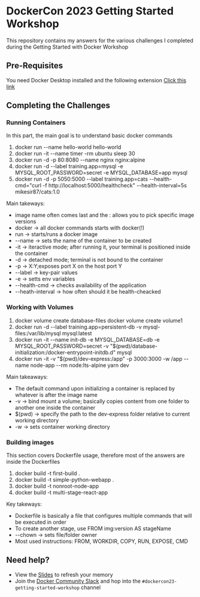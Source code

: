 # DockerCon 2023 Getting Started Workshop

This repository contains my answers for the various challenges I completed during the Getting Started with Docker Workshop

## Pre-Requisites

You need Docker Desktop installed and the following extension
 [Click this link](https://open.docker.com/extensions/marketplace?extensionId=mikesir87/dockercon23-extension&tag=latest)

## Completing the Challenges

### Running Containers
In this part, the main goal is to understand basic docker commands

1) docker run --name hello-world hello-world
2) docker run -it --name timer -rm ubuntu sleep 30
3) docker run -d -p 80:8080 --name nginx nginx:alpine
4) docker run -d --label training.app=mysql -e MYSQL_ROOT_PASSWORD=secret -e MYSQL_DATABASE=app mysql
5) docker run -d -p 5050:5000 --label training.app=cats --health-cmd="curl -f http://localhost:5000/healthcheck" --health-interval=5s mikesir87/cats:1.0

Main takeways:

* image name often comes last and the : allows you to pick specific image versions
* docker -> all docker commands starts with docker(!)
* run -> starts/runs a docker image
* --name -> sets the name of the container to be created
* -it -> iteractive mode; after running it, your terminal is positioned inside the container
* -d -> detached mode; terminal is not bound to the container
* -p -> X:Y;exposes port X on the host port Y
* --label -> key-pair values
* -e -> setts env variables 
* --health-cmd -> checks availability of the application
* --heath-interval -> how often should it be health-cheacked

### Working with Volumes

1) docker volume create database-files 
docker volume create volume1
2) docker run -d --label training.app=persistent-db -v mysql-files:/var/lib/mysql mysql:latest
3) docker run -it --name init-db -e MYSQL_DATABASE=db -e MYSQL_ROOT_PASSWORD=secret -v "$(pwd)/database-initialization:/docker-entrypoint-initdb.d" mysql
4) docker run -it -v "$(pwd)/dev-express:/app" -p 3000:3000 -w /app --name node-app --rm node:lts-alpine yarn dev

Main takeaways:
* The default command upon initializing a container is replaced by whatever is after the image name
* -v -> bind mount a volume; basically copies content from one folder to another one inside the container
* $(pwd) -> specify the path to the dev-express folder relative to current working directory
* -w -> sets container working directory

### Building images
This section covers Dockerfile usage, therefore most of the answers are inside the Dockerfiles
1) docker build -t first-build .
2) docker build -t simple-python-webapp .
3) docker build -t nonroot-node-app
4) docker build -t multi-stage-react-app

Key takeways:

* Dockerfile is basically a file that configures multiple commands that will be executed in order
* To create another stage, use FROM img:version AS stageName
* --chown -> sets file/folder owner
* Most used instructions: FROM, WORKDIR, COPY, RUN, EXPOSE, CMD

## Need help?

- View the [Slides](./Slides.pdf) to refresh your memory
- Join the [Docker Community Slack](https://dockr.ly/comm-slack) and hop into the `#dockercon23-getting-started-workshop` channel
